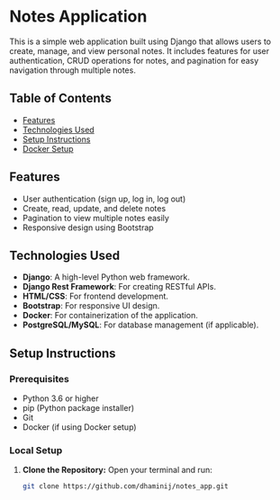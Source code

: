 # Notes Application

This is a simple web application built using Django that allows users to create, manage, and view personal notes. It includes features for user authentication, CRUD operations for notes, and pagination for easy navigation through multiple notes.

## Table of Contents

- [Features](#features)
- [Technologies Used](#technologies-used)
- [Setup Instructions](#setup-instructions)
- [Docker Setup](#docker-setup)


## Features

- User authentication (sign up, log in, log out)
- Create, read, update, and delete notes
- Pagination to view multiple notes easily
- Responsive design using Bootstrap

## Technologies Used

- **Django**: A high-level Python web framework.
- **Django Rest Framework**: For creating RESTful APIs.
- **HTML/CSS**: For frontend development.
- **Bootstrap**: For responsive UI design.
- **Docker**: For containerization of the application.
- **PostgreSQL/MySQL**: For database management (if applicable).

## Setup Instructions

### Prerequisites

- Python 3.6 or higher
- pip (Python package installer)
- Git
- Docker (if using Docker setup)

### Local Setup

1. **Clone the Repository:**
   Open your terminal and run:
   ```bash
   git clone https://github.com/dhaminij/notes_app.git
